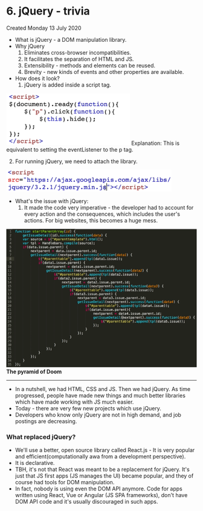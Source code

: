 # 6. jQuery - trivia
Created Monday 13 July 2020

- What is jQuery - a DOM manipulation library.
- Why jQuery
  1.  Eliminates cross-browser incompatibilities.
  2.  It facilitates the separation of HTML and JS.
  3.  Extensibility - methods and elements can be reused.
  4.  Brevity - new kinds of events and other properties are available.
- How does it look?
  1.  jQuery is added inside a script tag.

![](/assets/6_jQuery_-_trivia-image-1.png)
Explanation: This is equivalent to setting the eventListener to the p tag.

2. For running jQuery, we need to attach the library.

![](/assets/6_jQuery_-_trivia-image-2.png)

- What's the issue with jQuery:
  1.  It made the code very imperative - the developer had to account for every action and the consequences, which includes the user's actions. For big websites, this becomes a huge mess.

![](/assets/6_jQuery_-_trivia-image-3.png)
**The pyramid of Doom**

---

- In a nutshell, we had HTML, CSS and JS. Then we had jQuery. As time progressed, people have made new things and much better libraries which have made working with JS much easier.
- Today - there are very few new projects which use jQuery.
- Developers who know only jQuery are not in high demand, and job postings are decreasing.

### What replaced jQuery?
- We'll use a better, open source library called React.js - It is very popular and efficient(computationally awa from a development perspective).
- It is declarative.
- TBH, it's not that React was meant to be a replacement for jQuery. It's just that JS first apps (JS manages the UI) became popular, and they of course had tools for DOM manipulation.
- In fact, nobody is using even the DOM API anymore. Code for apps written using React, Vue or Angular (JS SPA frameworks), don't have DOM API code and it's usually discouraged in such apps.